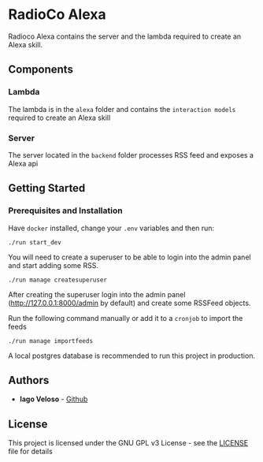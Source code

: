 # RadioCo Alexa

Radioco Alexa contains the server and the lambda required to create an Alexa skill.


## Components

### Lambda

The lambda is in the `alexa` folder and contains the `interaction models` required 
to create an Alexa skill

### Server

The server located in the `backend` folder processes RSS feed and exposes a Alexa api


## Getting Started

### Prerequisites and Installation

Have `docker` installed, change your `.env` variables and then run:

```
./run start_dev
```

You will need to create a superuser to be able to login into the admin panel and start adding some RSS.

```
./run manage createsuperuser
```

After creating the superuser login into the admin panel 
(http://127.0.0.1:8000/admin by default) and create some RSSFeed objects.


Run the following command manually or add it to a `cronjob` to import the feeds
```
./run manage importfeeds
```


A local postgres database is recommended to run this project in production.



## Authors

* **Iago Veloso** - [Github](https://github.com/iago1460/)

## License

This project is licensed under the GNU GPL v3 License - see the [LICENSE](LICENSE) file for details
